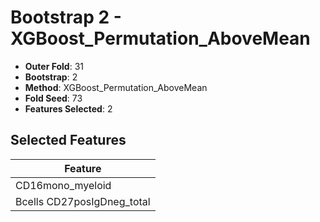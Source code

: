 # Bootstrap 2 - XGBoost_Permutation_AboveMean

- **Outer Fold**: 31
- **Bootstrap**: 2
- **Method**: XGBoost_Permutation_AboveMean
- **Fold Seed**: 73
- **Features Selected**: 2

## Selected Features

| Feature |
|---------|
| CD16mono_myeloid |
| Bcells CD27posIgDneg_total |
